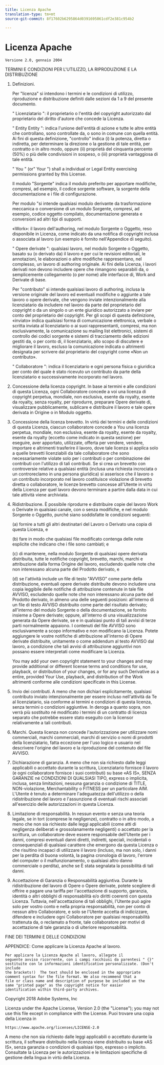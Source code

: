 ```yaml
---
title: Licenza Apache
translation-type: tm+mt
source-git-commit: 8f17602b6295864d0391695061cdf2e381c954b2

---
```



# Licenza Apache

    Versione 2.0, gennaio 2004
<!--                        https://www.apache.org/licenses/  -->

TERMINI E CONDIZIONI PER L'UTILIZZO, LA RIPRODUZIONE E LA DISTRIBUZIONE

1. Definizioni.

   Per "licenza" si intendono i termini e le condizioni di utilizzo, riproduzione e distribuzione definiti dalle sezioni da 1 a 9 del presente documento.

   " Licenziatario ": il proprietario o l'entità del copyright autorizzato dal proprietario del diritto d'autore che concede la Licenza.

   " Entity Entity ": indica l'unione dell'entità di azione e tutte
le altre entità che controllano, sono controllate da, o sono in comune con quella entità. Ai fini di questa definizione,
"controllo" indica (i) la potenza, diretta o indiretta, per determinare la direzione o la gestione di tale entità, per contratto o
in altro modo, oppure (ii) proprietà del cinquanta percento (50%) o più delle condivisioni in sospeso, o (iii) proprietà vantaggiosa di tale entità.

   " You " (or" Your ") shall a individual or Legal Entity
exercising permissions granted by this License.

   Il modulo "Sorgente" indica il modulo preferito per apportare modifiche,
compresi, ad esempio, il codice sorgente software, la sorgente della documentazione
e i file di configurazione.

   Per modulo "si intende qualsiasi modulo derivante da trasformazione meccanica
o conversione di un modulo Sorgente, compresi, ad esempio,
codice oggetto compilato, documentazione generata e conversioni ad altri tipi di supporti.

   «Work»: il lavoro dell'authoring, nel modulo Sorgente o
Oggetto, reso disponibile in Licenza, come indicato da una
notifica di copyright inclusa o associata al lavoro
(un esempio è fornito nell'Appendice di seguito).

   " Opere derivate ": qualsiasi lavoro, nel modulo Sorgente o Oggetto,
basato su (o derivato da) il lavoro e per cui le revisioni editoriali, le annotazioni, le elaborazioni o altre modifiche
rappresentano, nel complesso, un lavoro di authoring originale. Ai fini
della Licenza, i lavori derivati non devono includere opere che rimangono
separabili da, o semplicemente collegamento (o per nome) alle interfacce di,
Work and Derivate di base.

   Per "contributo" si intende qualsiasi lavoro di authoring, inclusa
la versione originale del lavoro ed eventuali modifiche o aggiunte
a tale lavoro o opere derivate, che vengono inviate intenzionalmente
alla licenziatario da includere nel lavoro da parte del proprietario
del copyright o da un singolo o un ente giuridico autorizzato a inviare per conto del
proprietario del copyright. Per gli scopi di questa definizione, «inviato»
indica qualsiasi forma di comunicazione elettronica, verbale o scritta inviata
al licenziatario o ai suoi rappresentanti, compresi, ma non esclusivamente, la comunicazione su mailing list elettronici, sistemi di controllo dei codici sorgente e sistemi di tracciamento delle edizioni gestiti da, o per conto di, il
licenziatario, allo scopo di discutere e migliorare il lavoro, escluso la comunicazione indicata o altrimenti designata per scrivere dal proprietario del copyright come «Non un contributo».

   " Collaboratore ": indica il licenziatario e ogni persona fisica o giuridica per conto del quale è stato ricevuto un contributo da parte della licenziatario e
successivamente incorporato nel lavoro.

2. Concessione della licenza copyright. In base ai termini e alle condizioni di
questa Licenza, ogni Collaboratore concede a voi una licenza di copyright perpetua,
mondiale, non esclusiva, esente da royalty, esente da royalty, senza royalty, per riprodurre, preparare Opere derivate di,
visualizzare pubblicamente, sublicare e distribuire il lavoro e tale opere derivata in Origine o in Modulo oggetto.

3. Concessione della licenza brevetto. In virtù dei termini e delle condizioni di
questa Licenza, ciascun collaboratore concede a You una licenza perpetua,
mondiale, non esclusiva, esente da royalty, esente da royalty, esente da royalty (eccetto come indicato in questa sezione) per eseguire, aver apportato,
utilizzate, offerta per vendere, vendere, importare e altrimenti trasferire il lavoro, dove tale licenza si applica solo a quelle brevetti licenziabili
da tale collaboratore che sono necessariamente violate solo per i contributi o per combinazione dei contributi con l'utilizzo di tali contributi. Se si crea un brevetto con controversie relative a qualsiasi entità (inclusa una
richiesta incrociata o un controreclamo in una persona giuridica) si asserisce che il lavoro o
un contributo incorporato nel lavoro costituisce violazione di brevetto diretta
o collaboratore, le licenze brevetto concesse all'Utente in virtù della Licenza per quel lavoro devono terminare
a partire dalla data in cui tale attività viene archiviata.

4. Ridistribuzione. È possibile riprodurre e distribuire copie del lavoro Work o Derivate in qualsiasi canale, con o senza
modifiche, e nel modulo Sorgente o Oggetto, purché siano
soddisfatte le condizioni seguenti:

   (a) fornire a tutti gli altri destinatari del Lavoro o
Derivato una copia di questa Licenza, e

   (b) fare in modo che qualsiasi file modificato contenga delle note
esplicite che indicano che i file sono cambiati; e

   (c) di mantenere, nella modulo Sorgente di qualsiasi opere
derivata distribuita, tutte le notifiche copyright, brevetto, marchi, marchi e
attribuzione dalla forma Origine del lavoro,
escludendo quelle note che non interessano alcuna parte del
Prodotto derivato, e

   (d) se l'attività include un file di testo "AVVISO" come parte della distribuzione, eventuali opere derivate distribuite devono
includere una copia leggibile delle notifiche di attribuzione contenute
in tale file AVVISO, escludendo quelle note che non
interessano alcuna parte del Prodotto derivato, in almeno una
delle seguenti posizioni: all'interno di un file di testo AVVISO distribuito
come parte del risultato derivato; all'interno del modulo Sorgente o
della documentazione, se fornito insieme a Opere derivate; oppure,
all'interno di una visualizzazione generata da Opere derivate, se e
in qualsiasi punto di tali avvisi di terze parti normalmente appaiono. I contenuti
del file AVVISO sono esclusivamente a scopo informativo e
non modificano la Licenza. Potete aggiungere le vostre notifiche di attribuzione
all'interno di Opere derivate distribuite, unitamente
o come addendum al testo AVVISO dal lavoro, a condizione
che tali avvisi di attribuzione aggiuntivi non possano essere interpretati
come modificare la Licenza.

   You may add your own copyright statement to your changes and
may provide additional or different license terms and conditions
for use, playback, or distribution of your changes, or
for any such Derivative as a entire, provided Your Use,
playback, and distribution of the Work altrimenti conforme alle
condizioni specificate in this License.

5. Invio dei contributi. A meno che non dichiari esplicitamente, qualsiasi contributo inviato intenzionalmente per essere incluso nell'attività
da Te al licenziatario, sia conforme ai termini e condizioni di
questa licenza, senza termini o condizioni aggiuntive.
In deroga a quanto sopra, non verrà più sostituito né modificato
i termini di un contratto di licenza separato che potrebbe essere stato eseguito
con la licensor relativamente a tali contributi.

6. Marchi. Questa licenza non concede l'autorizzazione per utilizzare nomi commerciali,
marchi commerciali, marchi di servizio o nomi di prodotti della licenziatario,
fatta eccezione per l'uso logico e usuario nel descrivere l'origine
del lavoro e la riproduzione del contenuto del file AVVISO.

7. Dichiarazione di garanzia. A meno che non sia richiesto dalle leggi applicabili o
accettato durante la scrittura, Licenziatario fornisce il lavoro (e ogni
collaboratore fornisce i suoi contributi) su base «AS IS»,
SENZA GARANZIE né CONDIZIONI DI QUALSIASI TIPO, express o implicita, inclusa, senza limitazioni, nessuna garanzia o condizione
di TITLE, NON-violazione, Merchantability o FITNESS per un particolare AIM. L'Utente è tenuto a determinare l'adeguatezza
dell'utilizzo o della ridistribuzione del lavoro e l'assunzione di
eventuali rischi associati all'esercizio delle autorizzazioni in questa Licenza.

8. Limitazione di responsabilità. In nessun evento e senza una teoria legale,
se in tort (comprese le negligenze), contratto o in altro modo,
a meno che non sia richiesto dalle leggi applicabili (come atti di negligenza deliberati e grossolanamente
negligenti) o accettato per la scrittura, un collaboratore deve essere responsabile dell'Utente per i danni, compresi eventuali danni diretti, indiretti, speciali,
incidentali o consequenziali di qualsiasi carattere che emergono da questa Licenza o che risultino incapaci di utilizzare il
lavoro (incluso, ma non solo, i danni per la perdita di buona volontà,
la pagina cronologia di lavoro, l'errore del computer o il malfunzionamento, o qualsiasi altro danno commerciale o perdita), anche se È stata segnalata la possibilità di tali danni.

9. Accettazione di Garanzia o Responsabilità aggiuntiva. Durante la ridistribuzione
del lavoro di Opere o Opere derivate, potete scegliere di offrire e
pagare una tariffa per l'accettazione di supporto, garanzia, identità o altri obblighi di responsabilità e/o diritti coerenti con questa
Licenza. Tuttavia, nell'accettazione di tali obblighi, l'Utente può agire solo
per vostro conto e nella propria responsabilità, non per conto
di nessun altro Collaboratore, e solo se l'Utente accetta di indicizzare,
difendere e includere ogni Collaboratore per qualsiasi responsabilità
trattenuta da, o reclamato a fronte, tale collaboratore per motivi
di accettazione di tale garanzia o di ulteriore responsabilità.

FINE DEI TERMINI E DELLE CONDIZIONI

APPENDICE: Come applicare la Licenza Apache al lavoro.

    Per applicare la Licenza Apache al lavoro, allegate il
    seguente avviso ricorrente, con i campi racchiusi da parentesi " {}"
    sostituite con le informazioni identificative personalizzate. (Don't include
    the brackets!)  The text should be enclosed in the appropriate
    comment syntax for the file format. We also recommend that a
    file or class name and description of purpose be included on the
    same "printed page" as the copyright notice for easier
    identification within third-party archives.

Copyright 2018 Adobe Systems, Inc

Licenza under the Apache License, Version 2.0 (the "License");
you may not use this file except in compliance with the License.
Puoi trovare una copia della Licenza in

    https://www.apache.org/licenses/LICENSE-2.0

A meno che non sia richiesto dalle leggi applicabili o accettato durante la scrittura, il software
distribuito nella licenza viene distribuito su base «AS IS»,
senza garanzia o condizioni di qualsiasi tipo, espresso o implicito.
Consultate la Licenza per le autorizzazioni e le limitazioni specifiche di gestione della lingua in virtù della Licenza.
